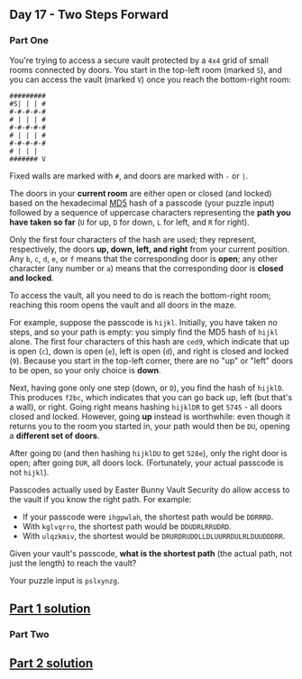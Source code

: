 ## Day 17 - Two Steps Forward

### Part One

You're trying to access a secure vault protected by a `4x4` grid of small rooms connected by doors.
You start in the top-left room (marked `S`), and you can access the vault (marked `V`) once you
reach the bottom-right room:

```
#########
#S| | | #
#-#-#-#-#
# | | | #
#-#-#-#-#
# | | | #
#-#-#-#-#
# | | |  
####### V
```

Fixed walls are marked with `#`, and doors are marked with `-` or `|`.

The doors in your **current room** are either open or closed (and locked) based on the hexadecimal
[MD5][3] hash of a passcode (your puzzle input) followed by a sequence of uppercase characters
representing the **path you have taken so far** (`U` for up, `D` for down, `L` for left, and
`R` for right).

Only the first four characters of the hash are used; they represent, respectively, the doors **up,
down, left, and right** from your current position. Any `b`, `c`, `d`, `e`, or `f` means that the
corresponding door is **open**; any other character (any number or `a`) means that the
corresponding door is **closed and locked**.

To access the vault, all you need to do is reach the bottom-right room; reaching this room opens
the vault and all doors in the maze.

For example, suppose the passcode is `hijkl`. Initially, you have taken no steps, and so your path
is empty: you simply find the MD5 hash of `hijkl` alone. The first four characters of this hash are
`ced9`, which indicate that up is open (`c`), down is open (`e`), left is open (`d`), and right is
closed and locked (`9`). Because you start in the top-left corner, there are no "up" or "left"
doors to be open, so your only choice is **down**.

Next, having gone only one step (down, or `D`), you find the hash of `hijklD`. This produces
`f2bc`, which indicates that you can go back up, left (but that's a wall), or right. Going right
means hashing `hijklDR` to get `5745` - all doors closed and locked. However, going **up** instead
is worthwhile: even though it returns you to the room you started in, your path would then be `DU`,
opening a **different set of doors**.

After going `DU` (and then hashing `hijklDU` to get `528e`), only the right door is open; after
going `DUR`, all doors lock. (Fortunately, your actual passcode is not `hijkl`).

Passcodes actually used by Easter Bunny Vault Security do allow access to the vault if you know
the right path. For example:

 * If your passcode were `ihgpwlah`, the shortest path would be `DDRRRD`.
 * With `kglvqrro`, the shortest path would be `DDUDRLRRUDRD`.
 * With `ulqzkmiv`, the shortest would be `DRURDRUDDLLDLUURRDULRLDUUDDDRR`.
 
Given your vault's passcode, **what is the shortest path** (the actual path, not just the length)
to reach the vault?

Your puzzle input is `pslxynzg`.

[Part 1 solution][1]
--------------------

### Part Two



[Part 2 solution][2]
--------------------


[1]: part_1.py
[2]: part_2.py
[3]: https://en.wikipedia.org/wiki/MD5
